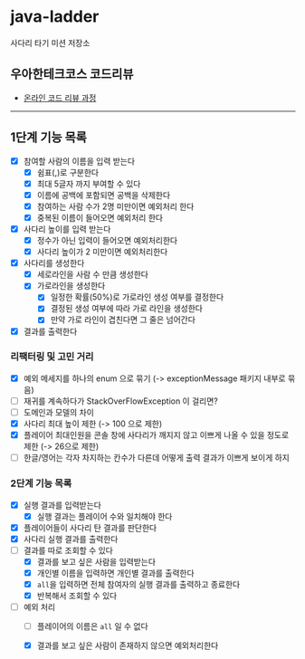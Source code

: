 # java-ladder

사다리 타기 미션 저장소

## 우아한테크코스 코드리뷰

- [온라인 코드 리뷰 과정](https://github.com/woowacourse/woowacourse-docs/blob/master/maincourse/README.md)

---

## 1단계 기능 목록

- [x]  참여할 사람의 이름을 입력 받는다
    - [x]  쉼표(,)로 구분한다
    - [x]  최대 5글자 까지 부여할 수 있다
    - [x]  이름에 공백에 포함되면 공백을 삭제한다
    - [x]  참여하는 사람 수가 2명 미만이면 예외처리 한다
    - [x]  중복된 이름이 들어오면 예외처리 한다
- [x]  사다리 높이를 입력 받는다
    - [x]  정수가 아닌 입력이 들어오면 예외처리한다
    - [x]  사다리 높이가 2 미만이면 예외처리한다
- [x]  사다리를 생성한다
    - [x]  세로라인을 사람 수 만큼 생성한다
    - [x]  가로라인을 생성한다
        - [x]  일정한 확률(50%)로 가로라인 생성 여부를 결정한다
        - [x]  결정된 생성 여부에 따라 가로 라인을 생성한다
        - [x]  만약 가로 라인이 겹친다면 그 줄은 넘어간다
- [x]  결과를 출력한다

### 리팩터링 및 고민 거리

- [x] 예외 메세지를 하나의 enum 으로 묶기 (-> exceptionMessage 패키지 내부로 묶음)
- [ ] 재귀를 계속하다가 StackOverFlowException 이 걸리면?
- [ ] 도메인과 모델의 차이
- [x] 사다리 최대 높이 제한 (-> 100 으로 제한)
- [x] 플레이어 최대인원을 콘솔 창에 사다리가 깨지지 않고 이쁘게 나올 수 있을 정도로 제한 (-> 26으로 제한)
- [ ] 한글/영어는 각자 차지하는 칸수가 다른데 어떻게 출력 결과가 이쁘게 보이게 하지

### 2단계 기능 목록

- [x] 실행 결과를 입력받는다
    - [x] 실행 결과는 플레이어 수와 일치해야 한다
- [x] 플레이어들이 사다리 탄 결과를 판단한다
- [x] 사다리 실행 결과를 출력한다
- [ ] 결과를 따로 조회할 수 있다
    - [x] 결과를 보고 싶은 사람을 입력받는다
    - [x] 개인별 이름을 입력하면 개인별 결과를 출력한다
    - [x] `all`을 입력하면 전체 참여자의 실행 결과를 출력하고 종료한다
    - [x] 반복해서 조회할 수 있다
- [ ] 예외 처리
    - [ ] 플레이어의 이름은 `all` 일 수 없다
    - [x] 결과를 보고 싶은 사람이 존재하지 않으면 예외처리한다

